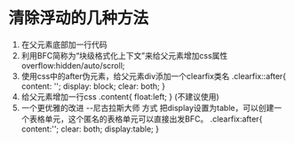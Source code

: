 # 清除浮动的几种方法
1. 在父元素底部加一行代码<div style="clear:both"></div>
2. 利用BFC简称为“块级格式化上下文”来给父元素增加css属性 overflow:hidden/auto/scroll;
3. 使用css中的after伪元素，给父元素div添加一个clearfix类名 
.clearfix::after{
        content: '';
        display: block;
        clear: both;
    }
4. 给父元素增加一行css
.content{
    float:left;
}
(不建议使用)
5. 一个更优雅的改进 --尼古拉斯大师 方式
把display设置为table，可以创建一个表格单元，这个匿名的表格单元可以直接出发BFC。
.clearfix:after{
    content:'';
    clear: both;
    display:table;
}